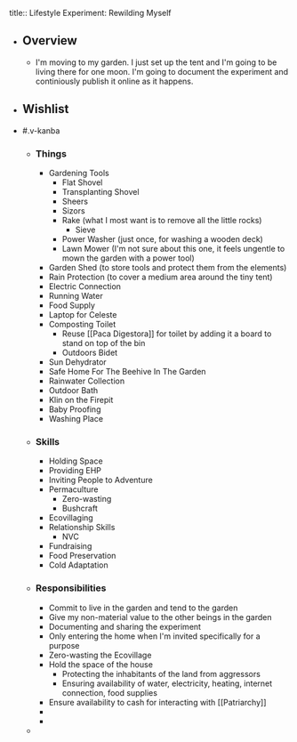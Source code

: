 title:: Lifestyle Experiment: Rewilding Myself

- ## Overview
	- I'm moving to my garden. I just set up the tent and I'm going to be living there for one moon. I'm going to document the experiment and continiously publish it online as it happens.
- ## Wishlist
- #.v-kanba
	- ### Things
		- Gardening Tools
			- Flat Shovel
			- Transplanting Shovel
			- Sheers
			- Sizors
			- Rake (what I most want is to remove all the little rocks)
				- Sieve
			- Power Washer (just once, for washing a wooden deck)
			- Lawn Mower (I'm not sure about this one, it feels ungentle to mown the garden with a power tool)
		- Garden Shed (to store tools and protect them from the elements)
		- Rain Protection (to cover a medium area around the tiny tent)
		- Electric Connection
		- Running Water
		- Food Supply
		- Laptop for Celeste
		- Composting Toilet
			- Reuse [[Paca Digestora]] for toilet by adding it a board to stand on top of the bin
			- Outdoors Bidet
		- Sun Dehydrator
		- Safe Home For The Beehive In The Garden
		- Rainwater Collection
		- Outdoor Bath
		- Klin on the Firepit
		- Baby Proofing
		- Washing Place
	- ### Skills
		- Holding Space
		- Providing EHP
		- Inviting People to Adventure
		- Permaculture
			- Zero-wasting
			- Bushcraft
		- Ecovillaging
		- Relationship Skills
			- NVC
		- Fundraising
		- Food Preservation
		- Cold Adaptation
	- ### Responsibilities
		- Commit to live in the garden and tend to the garden
		- Give my non-material value to the other beings in the garden
		- Documenting and sharing the experiment
		- Only entering the home when I'm invited specifically for a purpose
		- Zero-wasting the Ecovillage
		- Hold the space of the house
			- Protecting the inhabitants of the land from aggressors
			- Ensuring availability of water, electricity, heating, internet connection, food supplies
		- Ensure availability to cash for interacting with [[Patriarchy]]
		-
		-
	-